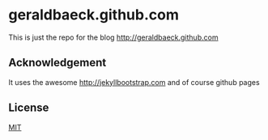 # geraldbaeck.github.com

This is just the repo for the blog http://geraldbaeck.github.com

## Acknowledgement

It uses the awesome <http://jekyllbootstrap.com> and of course github pages

## License

[MIT](http://opensource.org/licenses/MIT)
